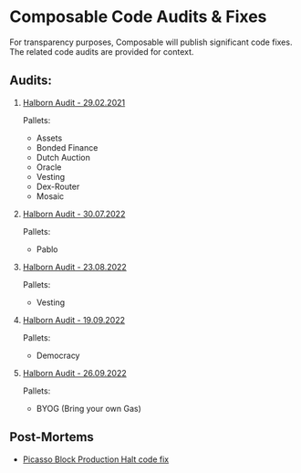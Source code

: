 # Composable Code Audits & Fixes

For transparency purposes, Composable will publish significant code fixes. 
The related code audits are provided for context.

## Audits:

1. [Halborn Audit - 29.02.2021](./halborn/audit01-assets-bondedFinance-dutchAuction-oracle-vesting-dexRouter-mosaic.pdf)

    Pallets:
   - Assets
   - Bonded Finance
   - Dutch Auction
   - Oracle
   - Vesting
   - Dex-Router
   - Mosaic
   
2. [Halborn Audit - 30.07.2022](./halborn/audit03-pallets-pabloV2.pdf)

    Pallets:
   - Pablo

3. [Halborn Audit - 23.08.2022](./halborn/audit04-vesting-pallet.pdf)

    Pallets: 
   - Vesting

4. [Halborn Audit - 19.09.2022](./halborn/audit05-democracy-Pallet.pdf)

    Pallets: 
   - Democracy

5. [Halborn Audit - 26.09.2022](./halborn/audit06-byoGas.pdf)

    Pallets:
   - BYOG (Bring your own Gas)
   
## Post-Mortems

- [Picasso Block Production Halt code fix](post-mortems/picasso-block-production-halt-code-fix/README.md)